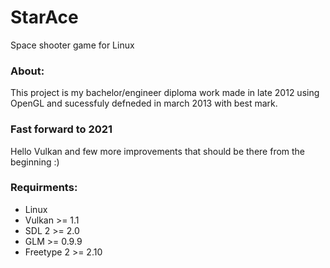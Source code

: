 # StarAce
Space shooter game for Linux

### About:
This project is my bachelor/engineer diploma work made in late 2012 using OpenGL and sucessfuly defneded in march 2013 with best mark.

### Fast forward to 2021
Hello Vulkan and few more improvements that should be there from the beginning :)

### Requirments:
* Linux
* Vulkan >= 1.1
* SDL 2 >= 2.0
* GLM >= 0.9.9
* Freetype 2 >= 2.10
